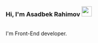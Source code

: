 ### Hi, I'm Asadbek Rahimov <img src="https://media.giphy.com/media/hvRJCLFzcasrR4ia7z/giphy.gif" width="27px">
<br />
I'm Front-End developer.

